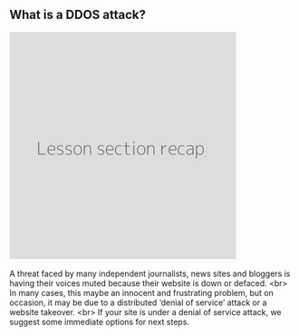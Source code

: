 
## What is a DDOS attack?

![](recap.png)

A threat faced by many independent journalists, news sites and bloggers is having their voices muted because their website is down or defaced.
&lt;br&gt;
In many cases, this maybe an innocent and frustrating problem, but on occasion, it may be due to a distributed ‘denial of service’ attack or a website takeover.
&lt;br&gt;
If your site is under a denial of service attack, we suggest some immediate options for next steps.
